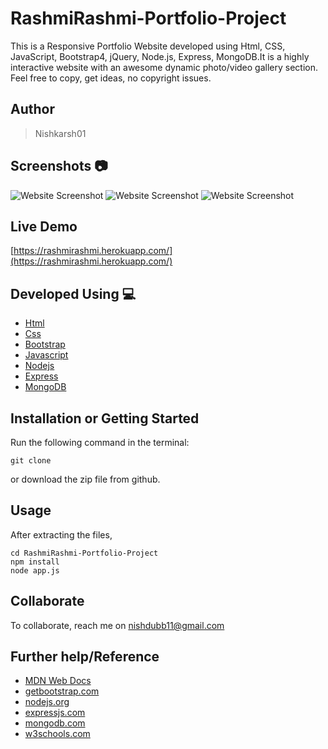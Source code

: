 # RashmiRashmi-Portfolio-Project

This is a Responsive Portfolio Website developed using Html, CSS, JavaScript, Bootstrap4, jQuery, Node.js, Express, MongoDB.It is a highly interactive website with an awesome dynamic photo/video gallery section. Feel free to copy, get ideas, no copyright issues. 

## Author 
> Nishkarsh01

## Screenshots 📷
![Website Screenshot](screenshots/1.gif)
![Website Screenshot](screenshots/2.gif)
![Website Screenshot](screenshots/3.gif)

## Live Demo 

 [https://rashmirashmi.herokuapp.com/](https://rashmirashmi.herokuapp.com/)

## Developed Using 💻

+ [Html](https://developer.mozilla.org/en-US/docs/Web/HTML)
+ [Css](https://developer.mozilla.org/en-US/docs/Web/CSS)
+ [Bootstrap](https://getbootstrap.com/)
+ [Javascript](https://developer.mozilla.org/en-US/docs/Web/javascript)
+ [Nodejs](https://nodejs.org/en/)
+ [Express](http://expressjs.com/)
+ [MongoDB](https://www.mongodb.com/)





## Installation or Getting Started

Run the following command in the terminal:

	git clone 
or download the zip file from github.
    

## Usage
After extracting the files,

    cd RashmiRashmi-Portfolio-Project
    npm install 
    node app.js

## Collaborate
To collaborate, reach me on [nishdubb11@gmail.com]()

## Further help/Reference

+ [MDN Web Docs](https://developer.mozilla.org/en-US/)
+ [getbootstrap.com](https://getbootstrap.com/)
+ [nodejs.org](https://nodejs.org/en/)
+ [expressjs.com](http://expressjs.com/)
+ [mongodb.com](https://www.mongodb.com/)
+ [w3schools.com](https://www.w3schools.com/)
    






